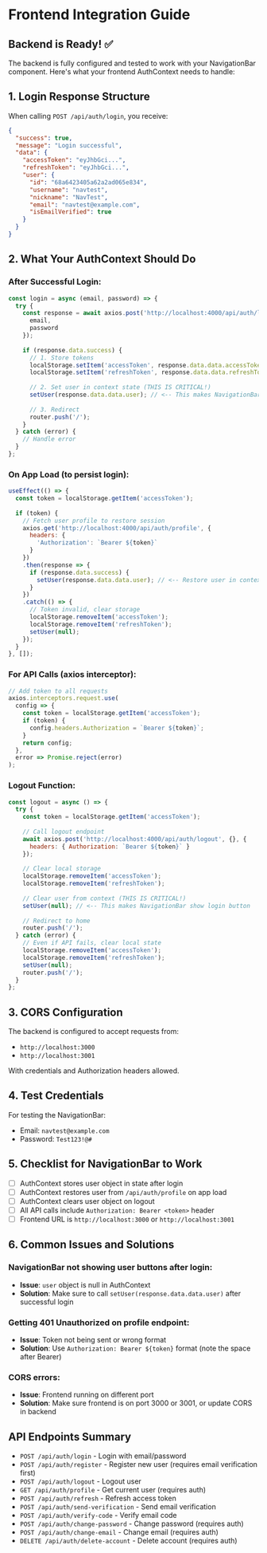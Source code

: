 # Frontend Integration Guide

## Backend is Ready! ✅

The backend is fully configured and tested to work with your NavigationBar component. Here's what your frontend AuthContext needs to handle:

## 1. Login Response Structure

When calling `POST /api/auth/login`, you receive:

```json
{
  "success": true,
  "message": "Login successful",
  "data": {
    "accessToken": "eyJhbGci...",
    "refreshToken": "eyJhbGci...",
    "user": {
      "id": "68a6423405a62a2ad065e834",
      "username": "navtest",
      "nickname": "NavTest",
      "email": "navtest@example.com",
      "isEmailVerified": true
    }
  }
}
```

## 2. What Your AuthContext Should Do

### After Successful Login:
```javascript
const login = async (email, password) => {
  try {
    const response = await axios.post('http://localhost:4000/api/auth/login', {
      email,
      password
    });
    
    if (response.data.success) {
      // 1. Store tokens
      localStorage.setItem('accessToken', response.data.data.accessToken);
      localStorage.setItem('refreshToken', response.data.data.refreshToken);
      
      // 2. Set user in context state (THIS IS CRITICAL!)
      setUser(response.data.data.user); // <-- This makes NavigationBar show the buttons
      
      // 3. Redirect
      router.push('/');
    }
  } catch (error) {
    // Handle error
  }
};
```

### On App Load (to persist login):
```javascript
useEffect(() => {
  const token = localStorage.getItem('accessToken');
  
  if (token) {
    // Fetch user profile to restore session
    axios.get('http://localhost:4000/api/auth/profile', {
      headers: { 
        'Authorization': `Bearer ${token}` 
      }
    })
    .then(response => {
      if (response.data.success) {
        setUser(response.data.data.user); // <-- Restore user in context
      }
    })
    .catch(() => {
      // Token invalid, clear storage
      localStorage.removeItem('accessToken');
      localStorage.removeItem('refreshToken');
      setUser(null);
    });
  }
}, []);
```

### For API Calls (axios interceptor):
```javascript
// Add token to all requests
axios.interceptors.request.use(
  config => {
    const token = localStorage.getItem('accessToken');
    if (token) {
      config.headers.Authorization = `Bearer ${token}`;
    }
    return config;
  },
  error => Promise.reject(error)
);
```

### Logout Function:
```javascript
const logout = async () => {
  try {
    const token = localStorage.getItem('accessToken');
    
    // Call logout endpoint
    await axios.post('http://localhost:4000/api/auth/logout', {}, {
      headers: { Authorization: `Bearer ${token}` }
    });
    
    // Clear local storage
    localStorage.removeItem('accessToken');
    localStorage.removeItem('refreshToken');
    
    // Clear user from context (THIS IS CRITICAL!)
    setUser(null); // <-- This makes NavigationBar show login button
    
    // Redirect to home
    router.push('/');
  } catch (error) {
    // Even if API fails, clear local state
    localStorage.removeItem('accessToken');
    localStorage.removeItem('refreshToken');
    setUser(null);
    router.push('/');
  }
};
```

## 3. CORS Configuration

The backend is configured to accept requests from:
- `http://localhost:3000`
- `http://localhost:3001`

With credentials and Authorization headers allowed.

## 4. Test Credentials

For testing the NavigationBar:
- Email: `navtest@example.com`
- Password: `Test123!@#`

## 5. Checklist for NavigationBar to Work

- [ ] AuthContext stores user object in state after login
- [ ] AuthContext restores user from `/api/auth/profile` on app load
- [ ] AuthContext clears user object on logout
- [ ] All API calls include `Authorization: Bearer <token>` header
- [ ] Frontend URL is `http://localhost:3000` or `http://localhost:3001`

## 6. Common Issues and Solutions

### NavigationBar not showing user buttons after login:
- **Issue**: `user` object is null in AuthContext
- **Solution**: Make sure to call `setUser(response.data.data.user)` after successful login

### Getting 401 Unauthorized on profile endpoint:
- **Issue**: Token not being sent or wrong format
- **Solution**: Use `Authorization: Bearer ${token}` format (note the space after Bearer)

### CORS errors:
- **Issue**: Frontend running on different port
- **Solution**: Make sure frontend is on port 3000 or 3001, or update CORS in backend

## API Endpoints Summary

- `POST /api/auth/login` - Login with email/password
- `POST /api/auth/register` - Register new user (requires email verification first)
- `POST /api/auth/logout` - Logout user
- `GET /api/auth/profile` - Get current user (requires auth)
- `POST /api/auth/refresh` - Refresh access token
- `POST /api/auth/send-verification` - Send email verification
- `POST /api/auth/verify-code` - Verify email code
- `POST /api/auth/change-password` - Change password (requires auth)
- `POST /api/auth/change-email` - Change email (requires auth)
- `DELETE /api/auth/delete-account` - Delete account (requires auth)
